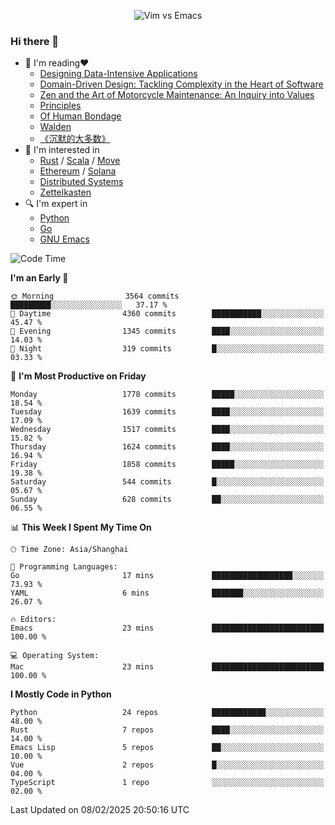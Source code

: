 <p align="center">
    <img src="https://gist.githubusercontent.com/coldnight/e696baffb094e71c96cb302118878eae/raw/40ea5053a6f66cc65f90f437e4173497da225958/banner.gif" alt="Vim vs Emacs" />
</p>

### Hi there 👋

- 📖 I'm reading❤️
    + [Designing Data-Intensive Applications](https://www.oreilly.com/library/view/designing-data-intensive-applications/9781491903063/)
    + [Domain-Driven Design: Tackling Complexity in the Heart of Software](https://www.dddcommunity.org/book/evans_2003/)
    + [Zen and the Art of Motorcycle Maintenance: An Inquiry into Values](https://en.wikipedia.org/wiki/Zen_and_the_Art_of_Motorcycle_Maintenance)
    + [Principles](https://www.principles.com/)
    + [Of Human Bondage](https://en.wikipedia.org/wiki/Of_Human_Bondage)
    + [Walden](https://en.wikipedia.org/wiki/Walden)
    + [《沉默的大多数》](https://en.wikipedia.org/wiki/Silent_majority)
- 🌱 I'm interested in
    + [Rust](https://www.rust-lang.org/) / [Scala](https://www.scala-lang.org/) / [Move](https://github.com/move-language/move/)
    + [Ethereum](https://ethereum.org/en/) / [Solana](https://solana.com/)
	+ [Distributed Systems](https://www.linuxzen.com/notes/topics/20200320174417_%E5%88%86%E5%B8%83%E5%BC%8F/)
	+ [Zettelkasten](https://www.linuxzen.com/notes/notes/20220120080920-slip_box/)
- 🔍 I'm expert in
    + [Python](https://www.python.org/)
    + [Go](https://go.dev/)
    + [GNU Emacs](https://www.gnu.org/software/emacs/)

<!--START_SECTION:waka-->
![Code Time](http://img.shields.io/badge/Code%20Time-3%2C214%20hrs%2021%20mins-blue)

**I'm an Early 🐤** 

```text
🌞 Morning                3564 commits        █████████░░░░░░░░░░░░░░░░   37.17 % 
🌆 Daytime                4360 commits        ███████████░░░░░░░░░░░░░░   45.47 % 
🌃 Evening                1345 commits        ████░░░░░░░░░░░░░░░░░░░░░   14.03 % 
🌙 Night                  319 commits         █░░░░░░░░░░░░░░░░░░░░░░░░   03.33 % 
```
📅 **I'm Most Productive on Friday** 

```text
Monday                   1778 commits        █████░░░░░░░░░░░░░░░░░░░░   18.54 % 
Tuesday                  1639 commits        ████░░░░░░░░░░░░░░░░░░░░░   17.09 % 
Wednesday                1517 commits        ████░░░░░░░░░░░░░░░░░░░░░   15.82 % 
Thursday                 1624 commits        ████░░░░░░░░░░░░░░░░░░░░░   16.94 % 
Friday                   1858 commits        █████░░░░░░░░░░░░░░░░░░░░   19.38 % 
Saturday                 544 commits         █░░░░░░░░░░░░░░░░░░░░░░░░   05.67 % 
Sunday                   628 commits         ██░░░░░░░░░░░░░░░░░░░░░░░   06.55 % 
```


📊 **This Week I Spent My Time On** 

```text
🕑︎ Time Zone: Asia/Shanghai

💬 Programming Languages: 
Go                       17 mins             ██████████████████░░░░░░░   73.93 % 
YAML                     6 mins              ███████░░░░░░░░░░░░░░░░░░   26.07 % 

🔥 Editors: 
Emacs                    23 mins             █████████████████████████   100.00 % 

💻 Operating System: 
Mac                      23 mins             █████████████████████████   100.00 % 
```

**I Mostly Code in Python** 

```text
Python                   24 repos            ████████████░░░░░░░░░░░░░   48.00 % 
Rust                     7 repos             ████░░░░░░░░░░░░░░░░░░░░░   14.00 % 
Emacs Lisp               5 repos             ██░░░░░░░░░░░░░░░░░░░░░░░   10.00 % 
Vue                      2 repos             █░░░░░░░░░░░░░░░░░░░░░░░░   04.00 % 
TypeScript               1 repo              ░░░░░░░░░░░░░░░░░░░░░░░░░   02.00 % 
```




 Last Updated on 08/02/2025 20:50:16 UTC
<!--END_SECTION:waka-->
